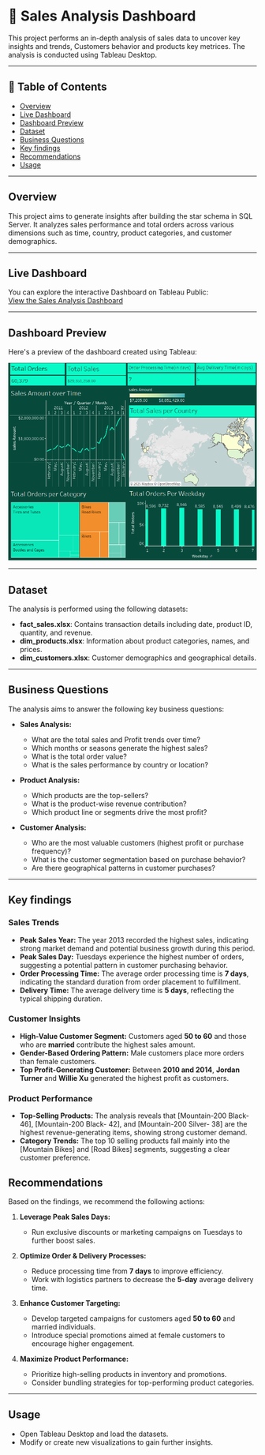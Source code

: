# 📖 Sales Analysis Dashboard

This project performs an in-depth analysis of sales data to uncover key insights and trends, 
Customers behavior and products key metrices.
The analysis is conducted using Tableau Desktop.

---

## 📑 Table of Contents
- [Overview](#overview)
- [Live Dashboard](#live-dashboard)
- [Dashboard Preview](#dashboard-preview)
- [Dataset](#dataset)
- [Business Questions](#business-questions)
- [Key findings](#key-findings)
- [Recommendations](#recommendations)
- [Usage](#usage)

---

## Overview
This project aims to generate insights after building the star schema in SQL Server. 
It analyzes sales performance and total orders across various dimensions such as time,
country, product categories, and customer demographics. 

---

## Live Dashboard
You can explore the interactive Dashboard on Tableau Public:  
[View the Sales Analysis Dashboard](https://public.tableau.com/app/profile/amira.saeed/viz/SalesAnalysis_17408325342030/Story1?publish=yes)

---

## Dashboard Preview
Here's a preview of the dashboard created using Tableau:

![Sales Analysis Dashboard](https://github.com/Miras98/sql_datawarehouse_project/blob/82d8d1a9f4d618e0099e25e25b4336591e1e5194/Tableau_report/Sales%20Preview.PNG)

---

## Dataset
The analysis is performed using the following datasets:
- **fact_sales.xlsx**: Contains transaction details including date, product ID, quantity, and revenue.
- **dim_products.xlsx**: Information about product categories, names, and prices.
- **dim_customers.xlsx**: Customer demographics and geographical details.

---

## Business Questions
The analysis aims to answer the following key business questions:
- **Sales Analysis:**
  - What are the total sales and Profit trends over time?
  - Which months or seasons generate the highest sales?
  - What is the total order value?
  - What is the sales performance by country or location?

- **Product Analysis:**
  - Which products are the top-sellers?
  - What is the product-wise revenue contribution?
  - Which product line or segments drive the most profit?

- **Customer Analysis:**
  - Who are the most valuable customers (highest profit or purchase frequency)?
  - What is the customer segmentation based on purchase behavior?
  - Are there geographical patterns in customer purchases?

---

##  Key findings
### **Sales Trends**
- **Peak Sales Year:** The year 2013 recorded the highest sales, indicating strong market demand and potential business growth during this period.
- **Peak Sales Day:** Tuesdays experience the highest number of orders, suggesting a potential pattern in customer purchasing behavior.
- **Order Processing Time:** The average order processing time is **7 days**, indicating the standard duration from order placement to fulfillment.
- **Delivery Time:** The average delivery time is **5 days**, reflecting the typical shipping duration.

### **Customer Insights**
- **High-Value Customer Segment:** Customers aged **50 to 60** and those who are **married** contribute the highest sales amount.
- **Gender-Based Ordering Pattern:** Male customers place more orders than female customers.
- **Top Profit-Generating Customer:** Between **2010 and 2014**, **Jordan Turner** and **Willie Xu** generated the highest profit as customers.

### **Product Performance**
- **Top-Selling Products:** The analysis reveals that [Mountain-200 Black- 46], [Mountain-200 Black- 42], and [Mountain-200 Silver- 38]
  are the highest revenue-generating items, showing strong customer demand.
- **Category Trends:** The top 10 selling products fall mainly into the [Mountain Bikes] and [Road Bikes] segments, suggesting a clear customer preference.

## Recommendations
Based on the findings, we recommend the following actions:

1. **Leverage Peak Sales Days:**  
   - Run exclusive discounts or marketing campaigns on Tuesdays to further boost sales.

2. **Optimize Order & Delivery Processes:**  
   - Reduce processing time from **7 days** to improve efficiency.
   - Work with logistics partners to decrease the **5-day** average delivery time.

3. **Enhance Customer Targeting:**  
   - Develop targeted campaigns for customers aged **50 to 60** and married individuals.
   - Introduce special promotions aimed at female customers to encourage higher engagement.

4. **Maximize Product Performance:**  
   - Prioritize high-selling products in inventory and promotions.
   - Consider bundling strategies for top-performing product categories.
---

## Usage
- Open Tableau Desktop and load the datasets.
- Modify or create new visualizations to gain further insights.
